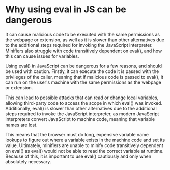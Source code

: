 # Why using eval in JS can be dangerous
It can cause malicious code to be executed with the same permissions as the webpage or extension, as well as it is slower than other alternatives due to the additional steps required for invoking the JavaScript interpreter. Minifiers also struggle with code transitively dependent on eval(), and how this can cause issues for variables.

Using eval() in JavaScript can be dangerous for a few reasons, and should be used with caution. Firstly, it can execute the code it is passed with the privileges of the caller, meaning that if malicious code is passed to eval(), it can run on the user's machine with the same permissions as the webpage or extension. 

This can lead to possible attacks that can read or change local variables, allowing third-party code to access the scope in which eval() was invoked. Additionally, eval() is slower than other alternatives due to the additional steps required to invoke the JavaScript interpreter, as modern JavaScript interpreters convert JavaScript to machine code, meaning that variable names are lost. 

This means that the browser must do long, expensive variable name lookups to figure out where a variable exists in the machine code and set its value. Ultimately, minifiers are unable to minify code transitively dependent on eval() as eval() would not be able to read the correct variable at runtime. Because of this, it is important to use eval() cautiously and only when absolutely necessary.